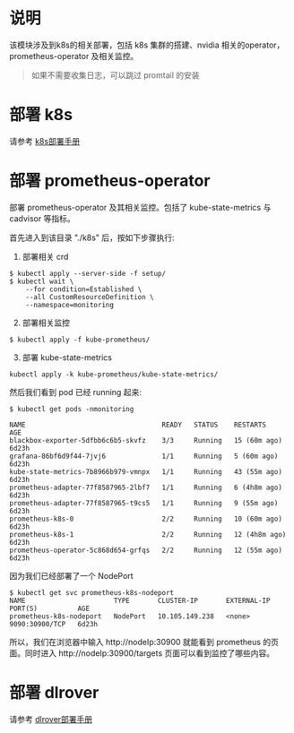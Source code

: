 # 说明
该模块涉及到k8s的相关部署，包括 k8s 集群的搭建、nvidia 相关的operator， prometheus-operator 及相关监控。
> 如果不需要收集日志，可以跳过 promtail 的安装

# 部署 k8s
请参考 [k8s部署手册](./build-cluster-manual-zh.md)

# 部署 prometheus-operator
部署 prometheus-operator 及其相关监控。包括了 kube-state-metrics 与 cadvisor 等指标。

首先进入到该目录 "./k8s" 后，按如下步骤执行:
1. 部署相关 crd
```shell
$ kubectl apply --server-side -f setup/
$ kubectl wait \
	--for condition=Established \
	--all CustomResourceDefinition \
	--namespace=monitoring
```
2. 部署相关监控
```shell
$ kubectl apply -f kube-prometheus/
```

3. 部署 kube-state-metrics
```shell
kubectl apply -k kube-prometheus/kube-state-metrics/
```

然后我们看到 pod 已经 running 起来:
```shell
$ kubectl get pods -nmonitoring

NAME                                  READY   STATUS    RESTARTS        AGE
blackbox-exporter-5dfbb6c6b5-skvfz    3/3     Running   15 (60m ago)    6d23h
grafana-86bf6d9f44-7jvj6              1/1     Running   5 (60m ago)     6d23h
kube-state-metrics-7b8966b979-vmnpx   1/1     Running   43 (55m ago)    6d23h
prometheus-adapter-77f8587965-2lbf7   1/1     Running   6 (4h8m ago)    6d23h
prometheus-adapter-77f8587965-t9cs5   1/1     Running   9 (55m ago)     6d23h
prometheus-k8s-0                      2/2     Running   10 (60m ago)    6d23h
prometheus-k8s-1                      2/2     Running   12 (4h8m ago)   6d23h
prometheus-operator-5c868d654-grfqs   2/2     Running   12 (55m ago)    6d23h
```

因为我们已经部署了一个 NodePort
```shell
$ kubectl get svc prometheus-k8s-nodeport
NAME                      TYPE       CLUSTER-IP       EXTERNAL-IP   PORT(S)          AGE
prometheus-k8s-nodeport   NodePort   10.105.149.238   <none>        9090:30900/TCP   6d23h
```

所以，我们在浏览器中输入 http://nodeIp:30900 就能看到 prometheus 的页面。同时进入 http://nodeIp:30900/targets 页面可以看到监控了哪些内容。

# 部署 dlrover
请参考 [dlrover部署手册](./dlrover-zh.md)